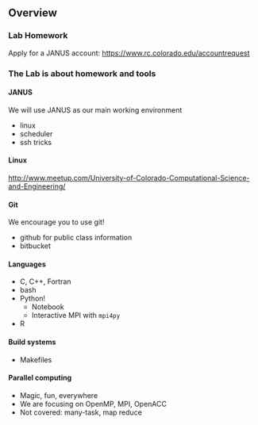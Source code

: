 ## Overview

### Lab Homework

Apply for a JANUS account: https://www.rc.colorado.edu/accountrequest

### The Lab is about homework and tools

#### JANUS

We will use JANUS as our main working environment

- linux
- scheduler
- ssh tricks

#### Linux

http://www.meetup.com/University-of-Colorado-Computational-Science-and-Engineering/

#### Git

We encourage you to use git!
- github for public class information
- bitbucket

#### Languages

- C, C++, Fortran
- bash
- Python!
  - Notebook
  - Interactive MPI with `mpi4py`
- R

#### Build systems

- Makefiles

#### Parallel computing

- Magic, fun, everywhere
- We are focusing on OpenMP, MPI, OpenACC
- Not covered: many-task, map reduce




